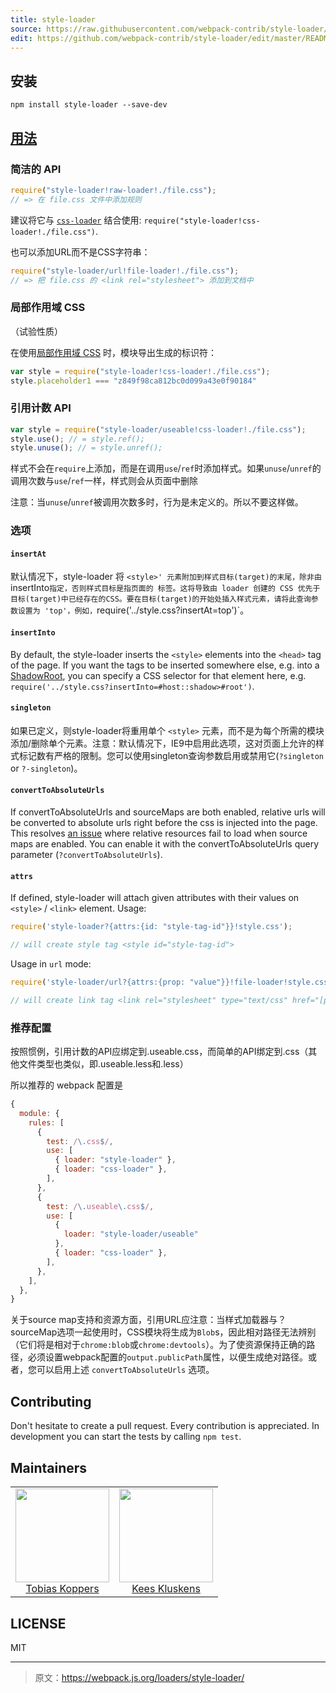 ```yaml
---
title: style-loader
source: https://raw.githubusercontent.com/webpack-contrib/style-loader/master/README.md
edit: https://github.com/webpack-contrib/style-loader/edit/master/README.md
---
```

## 安装

```
npm install style-loader --save-dev
```

## <a href="https://webpack.js.org/concepts/loaders">用法</a>

### 简洁的 API
``` javascript
require("style-loader!raw-loader!./file.css");
// => 在 file.css 文件中添加规则
```

建议将它与 [`css-loader`](https://github.com/webpack/css-loader) 结合使用: `require("style-loader!css-loader!./file.css")`.

也可以添加URL而不是CSS字符串：
``` javascript
require("style-loader/url!file-loader!./file.css");
// => 把 file.css 的 <link rel="stylesheet"> 添加到文档中
```

### 局部作用域 CSS

（试验性质）

在使用[局部作用域 CSS](https://github.com/webpack/css-loader#css-scope) 时，模块导出生成的标识符：

``` javascript
var style = require("style-loader!css-loader!./file.css");
style.placeholder1 === "z849f98ca812bc0d099a43e0f90184"
```

### 引用计数 API
``` javascript
var style = require("style-loader/useable!css-loader!./file.css");
style.use(); // = style.ref();
style.unuse(); // = style.unref();
```

样式不会在`require`上添加，而是在调用`use`/`ref`时添加样式。如果`unuse`/`unref`的调用次数与`use`/`ref`一样，样式则会从页面中删除

注意：当`unuse`/`unref`被调用次数多时，行为是未定义的。所以不要这样做。

### 选项

#### `insertAt`

默认情况下，style-loader 将 `<style>' 元素附加到样式目标(target)的末尾，除非由 `insertInto` 指定，否则样式目标是指页面的 `<head>` 标签。这将导致由 loader 创建的 CSS 优先于目标(target)中已经存在的CSS。要在目标(target)的开始处插入样式元素，请将此查询参数设置为 'top'，例如，`require('../style.css?insertAt=top')`。

#### `insertInto`
By default, the style-loader inserts the `<style>` elements into the `<head>` tag of the page. If you want the tags to be inserted somewhere else, e.g. into a [ShadowRoot](https://developer.mozilla.org/en-US/docs/Web/API/ShadowRoot), you can specify a CSS selector for that element here, e.g. `require('../style.css?insertInto=#host::shadow>#root')`.

#### `singleton`

如果已定义，则style-loader将重用单个 `<style>` 元素，而不是为每个所需的模块添加/删除单个元素。注意：默认情况下，IE9中启用此选项，这对页面上允许的样式标记数有严格的限制。您可以使用singleton查询参数启用或禁用它(`?singleton` or `?-singleton`)。

#### `convertToAbsoluteUrls`

If convertToAbsoluteUrls and sourceMaps are both enabled, relative urls will be converted to absolute urls right before the css is injected into the page. This resolves [an issue](https://github.com/webpack/style-loader/pull/96) where relative resources fail to load when source maps are enabled. You can enable it with the convertToAbsoluteUrls query parameter (`?convertToAbsoluteUrls`).

#### `attrs`

If defined, style-loader will attach given attributes with their values on `<style>` / `<link>` element.
Usage:
```javascript
require('style-loader?{attrs:{id: "style-tag-id"}}!style.css');

// will create style tag <style id="style-tag-id">
```
Usage in `url` mode:
```javascript
require('style-loader/url?{attrs:{prop: "value"}}!file-loader!style.css')

// will create link tag <link rel="stylesheet" type="text/css" href="[path]/style.css" prop="value">
```

### 推荐配置

按照惯例，引用计数的API应绑定到.useable.css，而简单的API绑定到.css（其他文件类型也类似，即.useable.less和.less）

所以推荐的 webpack 配置是
``` javascript
{
  module: {
    rules: [
      {
        test: /\.css$/,
        use: [
          { loader: "style-loader" },
          { loader: "css-loader" },
        ],
      },
      {
        test: /\.useable\.css$/,
        use: [
          {
            loader: "style-loader/useable"
          },
          { loader: "css-loader" },
        ],
      },
    ],
  },
}
```

关于source map支持和资源方面，引用URL应注意：当样式加载器与？sourceMap选项一起使用时，CSS模块将生成为`Blob`s，因此相对路径无法辨别（它们将是相对于`chrome:blob`或`chrome:devtools`）。为了使资源保持正确的路径，必须设置webpack配置的`output.publicPath`属性，以便生成绝对路径。或者，您可以启用上述 `convertToAbsoluteUrls` 选项。

## Contributing

Don't hesitate to create a pull request. Every contribution is appreciated. In development you can start the tests by calling `npm test`.

## Maintainers

<table>
  <tbody>
    <tr>
      <td align="center">
        <img width="150 height="150"
        src="https://avatars.githubusercontent.com/sokra?v=3">
        <br />
        <a href="https://github.com/">Tobias Koppers</a>
      </td>
      <td align="center">
        <img width="150 height="150"
        src="https://avatars.githubusercontent.com/SpaceK33z?v=3">
        <br />
        <a href="https://github.com/">Kees Kluskens</a>
      </td>
    <tr>
  <tbody>
</table>


## LICENSE

MIT

[npm]: https://img.shields.io/npm/v/style-loader.svg
[npm-url]: https://npmjs.com/package/style-loader

[node]: https://img.shields.io/node/v/style-loader.svg
[node-url]: https://nodejs.org

[deps]: https://david-dm.org/webpack/style-loader.svg
[deps-url]: https://david-dm.org/webpack/file-loader

[chat]: https://badges.gitter.im/webpack/webpack.svg
[chat-url]: https://gitter.im/webpack/webpack

***

> 原文：https://webpack.js.org/loaders/style-loader/